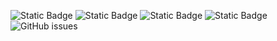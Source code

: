 ![Static Badge](https://img.shields.io/badge/blacklists-60-000000) ![Static Badge](https://img.shields.io/badge/blacklisted-2731181-cc0000) ![Static Badge](https://img.shields.io/badge/whitelisted-2242-00CC00) ![Static Badge](https://img.shields.io/badge/streaming_blacklist-28106-000000) ![GitHub issues](https://img.shields.io/github/issues/fabriziosalmi/blacklists)
